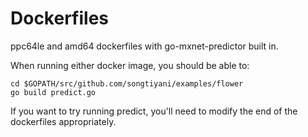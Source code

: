 # Dockerfiles

ppc64le and amd64 dockerfiles with go-mxnet-predictor built in.

When running either docker image, you should be able to:

    cd $GOPATH/src/github.com/songtiyani/examples/flower
    go build predict.go

If you want to try running predict, you'll need to modify the end of the dockerfiles appropriately.
